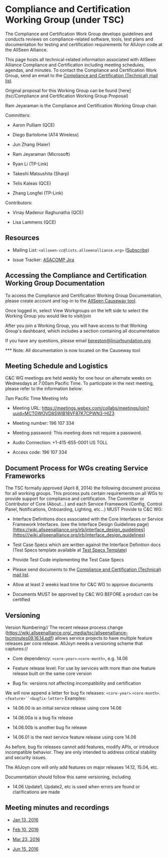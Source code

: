 # Compliance and Certification Working Group (under TSC)

The Compliance and Certification Work Group develops guidelines and conducts reviews on compliance-related software, tools, test plans and documentation for testing and certification requirements for AllJoyn code at the AllSeen Alliance.

This page hosts all technical-related information associated with AllSeen Alliance Compliance and Certification including meeting schedules, agendas, and minutes. To contact the Compliance and Certification Work Group, send an email to the [Compliance and Certification (Technical) mail list](allseen-cc@lists.allseenalliance.org).

Original proposal for this Working Group can be found [here](tsc/Compliance and Certification Working Group Proposal)

Ram Jeyaraman is the Compliance and Certification Working Group chair.

Committers:

*  Aaron Pulliam (QCE)

*  Diego Bartolome (AT4 Wireless)

*  Jun Zhang (Haier)

*  Ram Jeyaraman (Microsoft)

*  Ryan Li (TP-Link)

*  Takeshi Matsushita (Sharp)

*  Telis Kaleas (QCE)

*  Zhang Longfei (TP-Link)

Contributors:

*  Vinay Madenur Raghunatha (QCE)

*  Lisa Lammens (QCE)

## Resources


*  Mailing List: `<allseen-cc@lists.allseenalliance.org>` ([Subscribe](https///lists.allseenalliance.org/mailman/listinfo/allseen-cc))

*  Issue Tracker: [ASACOMP Jira](https///jira.allseenalliance.org/browse/ASACOMP)

## Accessing the Compliance and Certification Working Group Documentation

To access the Compliance and Certification Working Group Documentation, please create account and log-in to the  [AllSeen Causeway tool](https///allseen.causewaynow.com/site/login).

Once logged in, select View Workgroups on the left side to select the Working Group you would like to visit/join

After you join a Working Group, you will have access to that Working Group's dashboard, which includes a section containing all documentation

If you have any questions, please email bpreston@linuxfoundation.org

*** Note: All documentation is now located on the Causeway tool
## Meeting Schedule and Logistics

C&C WG meetings are held weekly for one hour on alternate weeks on Wednesdays at 7:00am Pacific Time. To participate in the next meeting, please refer to the information below:  

7am Pacific Time Meeting Info

*  Meeting URL: https://meetings.webex.com/collabs/meetings/join?uuid=MCTGWOVD8SWIB18VF87K7CPWN3-HIZ3

*  Meeting number: 196 107 334

*  Meeting password: This meeting does not require a password.

*  Audio Connection: +1-415-655-0001 US TOLL

*  Access code: 196 107 334

## Document Process for WGs creating Service Frameworks

The TSC formally approved (April 8, 2014) the following document process for all working groups. This process puts certain requirements on all WGs to provide support for compliance and certification. The Committer or Contributor of Core (About...) and each Service Framework (Config, Control Panel, Notifications, Onboarding, Lighting, etc...) MUST Provide to C&C WG:


*  Interface Definitions docs associated with the Core Interfaces or Service Framework Interfaces. (see the Interface Design Guidelines page) [https://wiki.allseenalliance.org/irb/interface_design_guidelines](https///wiki.allseenalliance.org/irb/interface_design_guidelines)

*  Test Case Specs which are written against the Interface Definition docs (Test Specs template available at [Test Specs Template](https///allseen.causewaynow.com/wg/CC_WG/document/183))

*  Provide Test Code implementing the Test Case Specs 

*  Please send documents to the [Compliance and Certification (Technical) mail list](allseen-cc@lists.allseenalliance.org).

*  Allow at least 2 weeks lead time for C&C WG to approve documents 

*  Documents MUST be approved by C&C WG BEFORE a product can be certified
 

## Versioning

Version Numbering//
The recent release process change (https://wiki.allseenalliance.org/_media/tsc/allseenalliance-tscminutes09.16.14.pdf) allows service projects to have multiple feature releases per core release. AllJoyn needs a versioning scheme that captures://

*  Core dependency: `<core-year>`.`<core-month>`, e.g. 14.06

*  Feature release level: For use by services with more than one feature release built on the same core version

*  Bug fix: versions not affecting incompatibility and certification

We will now append a letter for bug fix releases:
`<core-year>`.`<core-month>`.`<feature>``<bugfix-letter>`
Examples:

*  14.06.00 is an initial service release using core 14.06

*  14.06.00a is a bug fix release

*  14.06.00b is another bug fix release

*  14.06.01 is the next service feature release using core 14.06 

As before, bug fix releases cannot add features, modify APIs, or introduce incompatible behavior. They are only intended to address critical stability and security issues.

The AllJoyn core will only add features on major releases 14.12, 15.04, etc. 

Documentation should follow this same versioning, including

*  14.06 Update1, Update2, etc is used when errors are found or clarifications are made  








## Meeting minutes and recordings


*  [Jan 13, 2016](https///meetings.webex.com/collabs/url/xAUJ1XG6wciqMczSgCIPZhkByP7tTX9t7ZLHfvoNNjS00000)

*  [Feb 10, 2016](https///meetings.webex.com/collabs/url/xS9sJISdkAwtejNgGWjvouCfY2K3YV6NM4CEerKBvxq00000)

*  [Mar 23, 2016](https///meetings.webex.com/collabs/url/PewVSHUc5EltUwomV1GQ8SFyJJV0UkX2x5HFk1QbbKK00000)

*  [Jun 15, 2016](https///meetings.webex.com/collabs/url/hP33qptJ1crU28mUqi3yVq-KsOKKKlcOe9RIo1HFL4O00000)

